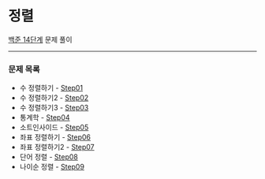 # 정렬
[백준 14단계](https://www.acmicpc.net/step/9) 문제 풀이

---

### 문제 목록

- 수 정렬하기 - [Step01](https://github.com/StudyForCoding/BEAKJOON/tree/master/14_Sort/Step01/README.md)
- 수 정렬하기2 - [Step02](https://github.com/StudyForCoding/BEAKJOON/tree/master/14_Sort/Step02/README.md)
- 수 정렬하기3 - [Step03](https://github.com/StudyForCoding/BEAKJOON/tree/master/14_Sort/Step03/README.md)
- 통계학 - [Step04](https://github.com/StudyForCoding/BEAKJOON/tree/master/14_Sort/Step04/README.md)
- 소트인사이드 - [Step05](https://github.com/StudyForCoding/BEAKJOON/tree/master/14_Sort/Step05/README.md)
- 좌표 정렬하기 - [Step06](https://github.com/StudyForCoding/BEAKJOON/tree/master/14_Sort/Step06/README.md)
- 좌표 정렬하기2 - [Step07](https://github.com/StudyForCoding/BEAKJOON/tree/master/14_Sort/Step07/README.md)
- 단어 정렬 - [Step08](https://github.com/StudyForCoding/BEAKJOON/tree/master/14_Sort/Step08/README.md)
- 나이순 정렬 - [Step09](https://github.com/StudyForCoding/BEAKJOON/tree/master/14_Sort/Step09/README.md)
